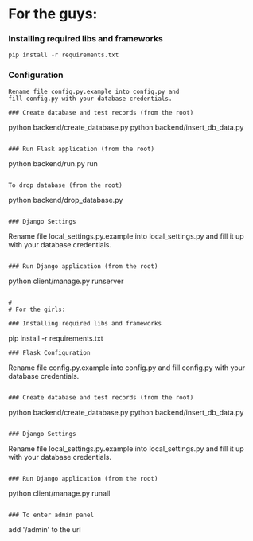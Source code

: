 # For the guys:

### Installing required libs and frameworks
```
pip install -r requirements.txt
```
### Configuration
```
Rename file config.py.example into config.py and 
fill config.py with your database credentials.
```
```
### Create database and test records (from the root)
```
python backend/create_database.py
python backend/insert_db_data.py
```

### Run Flask application (from the root)
```
python backend/run.py run
```

To drop database (from the root)
```
python backend/drop_database.py
```

### Django Settings
```
Rename file local_settings.py.example into local_settings.py and
fill it up with your database credentials.
```

### Run Django application (from the root)
```
python client/manage.py runserver
```

#
# For the girls:

### Installing required libs and frameworks
```
pip install -r requirements.txt
```
### Flask Configuration
```
Rename file config.py.example into config.py and
fill config.py with your database credentials.
```

### Create database and test records (from the root)
```
python backend/create_database.py
python backend/insert_db_data.py
```

### Django Settings
```
Rename file local_settings.py.example into local_settings.py and
fill it up with your database credentials.
```

### Run Django application (from the root)
```
python client/manage.py runall
```

### To enter admin panel
```
add '/admin' to the url
```
